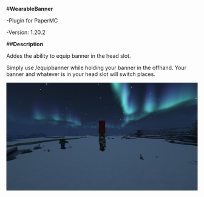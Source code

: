 #**WearableBanner**

-Plugin for PaperMC

-Version: 1.20.2

##**Description**

Addes the ability to equip banner in the head slot.

Simply use /equipbanner while holding your banner in the offhand. Your banner and whatever is in your head slot will switch places.

![adimage](.pagegithub/2025-01-10_16.36.21.png)


